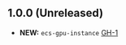 ## 1.0.0 (Unreleased)

- **NEW:** `ecs-gpu-instance` [GH-1]( https://github.com/terraform-alicloud-modules/terraform-alicloud-ecs-gpu-instance/pull/1)
